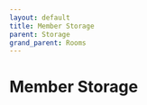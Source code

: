 ```yaml
---
layout: default
title: Member Storage
parent: Storage
grand_parent: Rooms
---
```


# Member Storage
